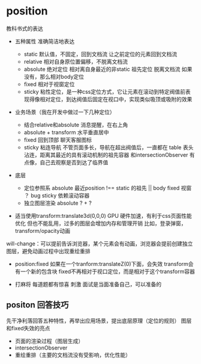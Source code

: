# position

教科书式的表达

- 五种属性 准确简洁地表达
    - static 默认值，不固定，回到文档流
        让之前定位的元素回到文档流
    - relative 相对自身原位置偏移，不脱离文档流
    - absolute 绝对定位 相对离自身最近的非static 祖先定位
        脱离文档流 如果没有，那么相对body定位
    - fixed 相对于视窗定位
    - sticky 粘性定位，是一种css定位方式，它让元素在滚动到特定阀值前表现得像相对定位，到达阀值后固定在视口中，实现类似吸顶或吸附的效果
- 业务场景（我在开发中做过一下几种定位）
    - 结合relative和absolute 消息提醒，在右上角
    - absolute + transform 水平垂直居中
    - fixed 回到顶部 聊天客服图标
    - sticky 粘连导航 不管页面多长，导航在超出阀值后，一直都在
        table 表头沾连，距离其最近的具有滚动机制的祖先容器
        和intersectionObserver 有点像，自己去观察是否到达了临界值

- 底层
    - 定位参照系
    absolute 最近position !== static 的祖先 || body
    fixed 视窗 ？ bug
    sticky 依赖滚动容器
    - 独立图层渲染
    absolute ? + ?

- 适当使用transform:translate3d(0,0,0)
    GPU 硬件加速，有利于css页面性能优化
    但也不能乱用，过多的图层会增加内存和管理开销
    比如，登录弹窗，transform/opacity动画

will-change：可以提前告诉浏览器，某个元素会有动画，浏览器会提前创建独立图层，避免动画过程中出现重绘重排

- position:fixed 如果在一个tranform:translateZ(0)下面，会失效
    transform会有一个新的包含块 fixed不再相对于视口定位，而是相对于这个transform容器

- 打麻将 每道题都有惊喜 刺激
    面试是当面准备自己，可以准备的

## positon 回答技巧
先干净利落回答五种特性，再举出应用场景，提出底层原理（定位的规则） 图层和fixed失效的亮点

- 页面的渲染过程（图层生成）
- intersectionObserver
- 重绘重排（主要的文档流没有受影响，优化性能）

